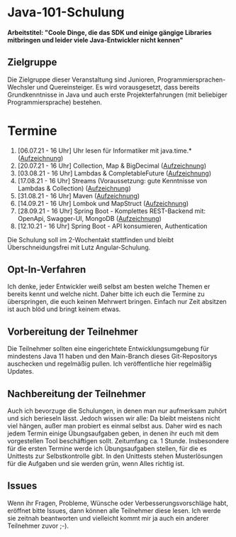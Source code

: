 # Java-101-Schulung

#### Arbeitstitel: "Coole Dinge, die das SDK und einige gängige Libraries mitbringen und leider viele Java-Entwickler nicht kennen"

## Zielgruppe

Die Zielgruppe dieser Veranstaltung sind Junioren, Programmiersprachen-Wechsler und Quereinsteiger. Es wird
vorausgesetzt, dass bereits Grundkenntnisse in Java und auch erste Projekterfahrungen (mit beliebiger
Programmiersprache) bestehen.

# Termine

1. [06.07.21 - 16 Uhr] Uhr lesen für Informatiker mit java.time.* ([Aufzeichnung](https://visionconsultinggmbhcokg-my.sharepoint.com/:v:/g/personal/hendrik_sebastian_voss_vc-g_de/Ec3PKQn_AXBLlmc_2MFXGFAB78GzB2XG-LVUor3sNAfzkQ?e=NTHBaQ))
2. [20.07.21 - 16 Uhr] Collection, Map & BigDecimal ([Aufzeichnung](https://visionconsultinggmbhcokg-my.sharepoint.com/:v:/g/personal/hendrik_sebastian_voss_vc-g_de/Efva_mebiZlJt3uIPtndiFgBAWWmoOFd056dI5eauYdEzw?e=R98Y1e))
3. [03.08.21 - 16 Uhr] Lambdas & CompletableFuture ([Aufzeichnung](https://visionconsultinggmbhcokg-my.sharepoint.com/:v:/g/personal/hendrik_sebastian_voss_vc-g_de/EbEGxbLiPepPvnXV64bwCR8BgmHYDlOnk8f9H9_OMTTxHg?e=g3g0a5))
4. [17.08.21 - 16 Uhr] Streams (Voraussetzung: gute Kenntnisse von Lambdas & Collection) ([Aufzeichnung](https://visionconsultinggmbhcokg-my.sharepoint.com/:v:/g/personal/hendrik_sebastian_voss_vc-g_de/Ee77X4dJKqBGo3YdL4muwLYBVLYJwkTZ7kCFG_QGGhFDpQ?e=OyQqVT))
5. [31.08.21 - 16 Uhr] Maven ([Aufzeichnung](https://visionconsultinggmbhcokg-my.sharepoint.com/:v:/g/personal/hendrik_sebastian_voss_vc-g_de/EaGTAWAa_elGhOY8MlFax1sB03aO5EHyAXDtnPaPxfrg6Q?e=PN0vPr))
6. [14.09.21 - 16 Uhr] Lombok und MapStruct ([Aufzeichnung](https://visionconsultinggmbhcokg-my.sharepoint.com/:v:/g/personal/hendrik_sebastian_voss_vc-g_de/EacOWuTDHWRHizijcC0f4VQB3VKmoSPbadOnx29BsZRgDQ?e=rdkhor))
7. [28.09.21 - 16 Uhr] Spring Boot - Komplettes REST-Backend mit: OpenApi, Swagger-UI, MongoDB ([Aufzeichnung](https://visionconsultinggmbhcokg-my.sharepoint.com/:v:/g/personal/hendrik_sebastian_voss_vc-g_de/EcTJl_FrBRdHhJvety2KpFYBOW0FFr5nRRJX92JWx2xnaQ?e=468lWx))
8. [12.10.21 - 16 Uhr] Spring Boot - API konsumieren, Authentication


Die Schulung soll im 2-Wochentakt stattfinden und bleibt Überschneidungsfrei mit Lutz Angular-Schulung.

## Opt-In-Verfahren

Ich denke, jeder Entwickler weiß selbst am besten welche Themen er bereits kennt und welche nicht. Daher bitte ich euch
die Termine zu überspringen, die euch keinen Mehrwert bringen. Einfach nur Zeit absitzen ist auch blöd und bringt keinem
etwas.

## Vorbereitung der Teilnehmer

Die Teilnehmer sollten eine eingerichtete Entwicklungsumgebung für mindestens Java 11 haben und den Main-Branch dieses
Git-Repositorys auschecken und regelmäßig pullen. Ich veröffentliche hier regelmäßig Updates.

## Nachbereitung der Teilnehmer

Auch ich bevorzuge die Schulungen, in denen man nur aufmerksam zuhört und sich berieseln lässt. Jedoch wissen wir alle:
Da bleibt meistens nicht viel hängen, außer man probiert es einmal selbst aus. Daher wird es nach jedem Termin einige
Übungsaufgaben geben, in denen ihr euch mit dem vorgestellen Tool beschäftigen sollt. Zeitumfang ca. 1 Stunde.
Insbesondere für die ersten Termine werde ich Übungsaufgaben stellen, für die es Unittests zur Selbstkontrolle gibt. In
den Unittests stehen Musterlösungen für die Aufgaben und sie werden grün, wenn Alles richtig ist.

## Issues

Wenn ihr Fragen, Probleme, Wünsche oder Verbesserungsvorschläge habt, eröffnet bitte Issues, dann können alle Teilnehmer
diese lesen. Ich werde sie zeitnah beantworten und vielleicht kommt mir ja auch ein anderer Teilnehmer zuvor ;-).
